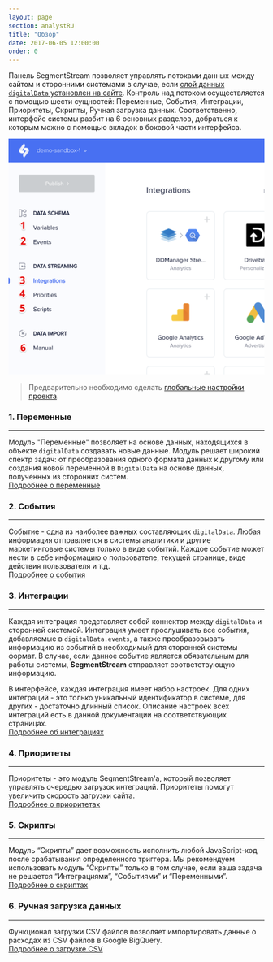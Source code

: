 ```yaml
---
layout: page
section: analystRU
title: "Обзор"
date: 2017-06-05 12:00:00
order: 0
---
```


Панель SegmentStream позволяет управлять потоками данных между сайтом и сторонними системами в случае, если [слой данных `digitalData` установлен на сайте](/ru/for-developer/). Контроль над потоком осуществляется с помощью шести сущностей: Переменные, События, Интеграции, Приоритеты, Скрипты, Ручная загрузка данных. Соответственно, интерфейс системы разбит на 6 основных разделов, добраться к которым можно с помощью вкладок в боковой части интерфейса.

![](/img/overview.1.png)

> Предварительно необходимо сделать [глобальные настройки проекта](/ru/for-analyst/settings).

### 1. Переменные
------
Модуль "Переменные" позволяет на основе данных, находящихся в объекте `digitalData` создавать новые данные. Модуль решает широкий спектр задач: от преобразования одного формата данных к другому или создания новой переменной в `DigitalData` на основе данных, полученных из сторонних систем. <br />
[Подробнее о переменные](/ru/for-analyst/variables)

### 2. События
------
Событие - одна из наиболее важных составляющих `digitalData`. Любая информация отправляется в системы аналитики и другие маркетинговые системы только в виде событий. Каждое событие может нести в себе информацию о пользователе, текущей странице, виде действия пользователя и т.д. <br />
[Подробнее о события](/ru/for-analyst/events)

### 3. Интеграции
------
Каждая интеграция представляет собой коннектор между `digitalData` и сторонней системой. Интеграция умеет прослушивать все события, добавляемые в `digitalData.events`, а также преобразовывать информацию из событий в необходимый для сторонней системы формат. В случае, если данное событие является обязательным для работы системы, **SegmentStream** отправляет соответствующую информацию.

В интерфейсе, каждая интеграция имеет набор настроек. Для одних интеграций - это только уникальный идентификатор в системе, для других - достаточно длинный список. Описание настроек всех интеграций есть в данной документации на соответствующих страницах. <br />
[Подробнее об интеграциях](/ru/for-analyst/integrations)

### 4. Приоритеты
------
Приоритеты - это модуль SegmentStream'а, который позволяет управлять очередью загрузок интеграций. Приоритеты помогут увеличить скорость загрузки сайта. <br />
[Подробнее о приоритетах](/ru/for-analyst/priorities)

### 5. Скрипты
------
Модуль “Скрипты” дает возможность исполнить любой JavaScript-код после срабатывания определенного триггера. Мы рекомендуем использовать модуль “Скрипты” только в том случае, если ваша задача не решается “Интеграциями”, “Событиями” и “Переменными”. <br />
[Подробнее о скриптах](/ru/for-analyst/scripts)

### 6. Ручная загрузка данных
------
Функционал загрузки CSV файлов позволяет импортировать данные о расходах из CSV файлов в Google BigQuery.<br />
[Подробнее о загрузке CSV](/ru/for-analyst/manual-imports)
